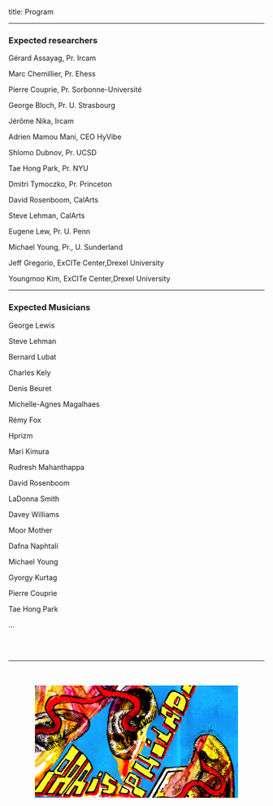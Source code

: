 title: Program

---

### Expected researchers

Gérard Assayag, Pr. Ircam

Marc Chemillier, Pr. Ehess

Pierre Couprie, Pr. Sorbonne-Université

George Bloch, Pr. U. Strasbourg

Jérôme Nika, Ircam

Adrien Mamou Mani, CEO HyVibe

Shlomo Dubnov, Pr. UCSD

Tae Hong Park, Pr. NYU

Dmitri Tymoczko, Pr. Princeton

David Rosenboom, CalArts

Steve Lehman, CalArts

Eugene Lew, Pr. U. Penn

Michael Young, Pr., U. Sunderland

Jeff Gregorio, ExCITe Center,Drexel University

Youngmoo Kim, ExCITe Center,Drexel University

---

### Expected Musicians

George Lewis

Steve Lehman

Bernard Lubat

Charles Kely

Denis Beuret

Michelle-Agnes Magalhaes

Rémy Fox

Hprizm

Mari Kimura

Rudresh Mahanthappa

David Rosenboom

LaDonna Smith

Davey Williams

Moor Mother

Dafna Naphtali

Michael Young

Gyorgy Kurtag

Pierre Couprie

Tae Hong Park

...

<br><br>

---

<p align="center">
   <br><br>
  <img src="../images/IKPoster_frag6.png" width="400">
   <br><br>
</p>

